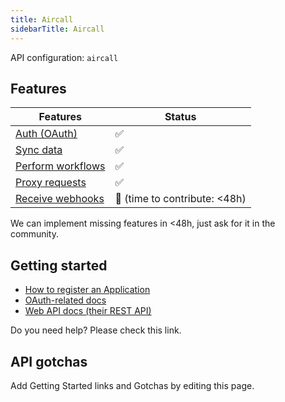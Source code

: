 ```yaml
---
title: Aircall
sidebarTitle: Aircall
---
```


API configuration: `aircall`

## Features

| Features | Status |
| - | - |
| [Auth (OAuth)](/integrate/guides/authorize-an-api) | ✅ |
| [Sync data](/integrate/guides/sync-data-from-an-api) | ✅ |
| [Perform workflows](/integrate/guides/perform-workflows-with-an-api) | ✅ |
| [Proxy requests](/integrate/guides/proxy-requests-to-an-api) | ✅ |
| [Receive webhooks](/integrate/guides/receive-webhooks-from-an-api) | 🚫 (time to contribute: &lt;48h) |

We can implement missing features in &lt;48h, just ask for it in the community.

## Getting started

-   [How to register an Application](https://aircall.io/partners/technology/)
-   [OAuth-related docs](https://developer.aircall.io/api-references/#oauth-technology-partners)
-   [Web API docs (their REST API)](https://developer.aircall.io/api-references/)

Do you need help? Please check this link.

## API gotchas

Add Getting Started links and Gotchas by editing this page.

